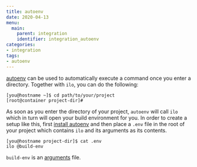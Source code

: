 ```yaml
---
title: autoenv
date: 2020-04-13
menu:
  main:
    parent: integration
    identifier: integration_autoenv
categories:
- integration
tags:
- autoenv
---
```


[autoenv](https://github.com/inishchith/autoenv) can be used to automatically execute a command once you enter a directory. Together with `ilo`, you can do the following:

```shell script
[you@hostname ~]$ cd path/to/your/project
[root@container project-dir]#
```

As soon as you enter the directory of your project, `autoenv` will call `ilo` which in turn will open your build environment for you.
In order to create a setup like this, first [install autoenv](https://github.com/inishchith/autoenv#install) and then place a `.env` file in the root of your project which contains `ilo` and its arguments as its contents.

```shell script
[you@hostname project-dir]$ cat .env
ilo @build-env
```

`build-env` is an [arguments](../../usage/argument-files) file.
